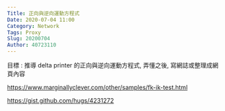 ```yaml
---
Title: 正向與逆向運動方程式
Date: 2020-07-04 11:00
Category: Network
Tags: Proxy
Slug: 20200704
Author: 40723110
---
```


目標 : 推導 delta printer 的正向與逆向運動方程式, 弄懂之後, 寫網誌或整理成網頁內容

https://www.marginallyclever.com/other/samples/fk-ik-test.html

https://gist.github.com/hugs/4231272
